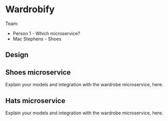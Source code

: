 # Wardrobify

Team:

* Person 1 - Which microservice?
* Mac Stephens - Shoes

## Design

## Shoes microservice

Explain your models and integration with the wardrobe
microservice, here.

## Hats microservice

Explain your models and integration with the wardrobe
microservice, here.
